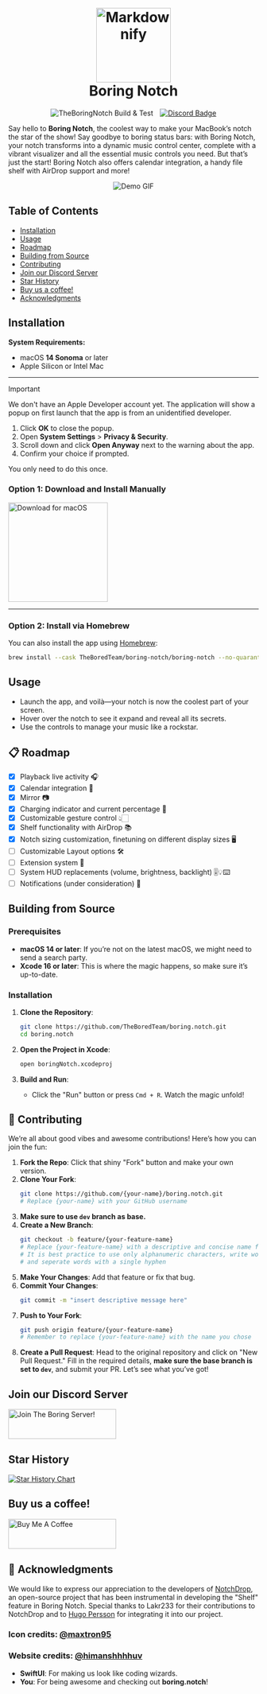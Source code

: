<h1 align="center">
  <br>
  <a href="http://thebored.name"><img src="https://framerusercontent.com/images/RFK4vs0kn8pRMuOO58JeyoemXA.png?scale-down-to=256" alt="Markdownify" width="150"></a>
  <br>
  Boring Notch
  <br>
</h1>


<p align="center">
  <img src="https://github.com/TheBoredTeam/boring.notch/actions/workflows/cicd.yml/badge.svg" alt="TheBoringNotch Build & Test" style="margin-right: 10px;" />
  <a href="https://discord.gg/c8JXA7qrPm">
    <img src="https://dcbadge.limes.pink/api/server/https://discord.gg/c8JXA7qrPm?style=flat" alt="Discord Badge" />
  </a>
</p>

<!--Welcome to **Boring.Notch**, the coolest way to make your MacBook's notch the star of the show! Forget about those boring status bars—our notch turns into a dynamic music control center, complete with a snazzy visualizer and all the music controls you need. It's like having a mini concert right at the top of your screen! -->

Say hello to **Boring Notch**, the coolest way to make your MacBook’s notch the star of the show! Say goodbye to boring status bars: with Boring Notch, your notch transforms into a dynamic music control center, complete with a vibrant visualizer and all the essential music controls you need. But that’s just the start! Boring Notch also offers calendar integration, a handy file shelf with AirDrop support and more!

<p align="center">
  <img src="https://github.com/user-attachments/assets/2d5f69c1-6e7b-4bc2-a6f1-bb9e27cf88a8" alt="Demo GIF" />
</p>



<!--![Boring Notch Build & Test](https://github.com/TheBoredTeam/boring.notch/actions/workflows/cicd.yml/badge.svg)-->


<!--https://github.com/user-attachments/assets/19b87973-4b3a-4853-b532-7e82d1d6b040-->

## Table of Contents
- [Installation](#installation)
- [Usage](#usage)
- [Roadmap](#-roadmap)
- [Building from Source](#building-from-source)
- [Contributing](#-contributing)
- [Join our Discord Server](#join-our-discord-server)
- [Star History](#star-history)
- [Buy us a coffee!](#buy-us-a-coffee)
- [Acknowledgments](#-acknowledgments)

## Installation

**System Requirements:**  
- macOS **14 Sonoma** or later  
- Apple Silicon or Intel Mac

---
> [!IMPORTANT]
> We don't have an Apple Developer account yet. The application will show a popup on first launch that the app is from an unidentified developer.
> 1. Click **OK** to close the popup.
> 2. Open **System Settings** > **Privacy & Security**.
> 3. Scroll down and click **Open Anyway** next to the warning about the app.
> 4. Confirm your choice if prompted.
>
> You only need to do this once.


### Option 1: Download and Install Manually
<a href="https://github.com/TheBoredTeam/boring.notch/releases/latest/download/Flying_Rabbit.dmg" target="_self"><img width="200" src="https://github.com/user-attachments/assets/e3179be1-8416-4b8a-b417-743e1ecc67d6" alt="Download for macOS" /></a>

---

### Option 2: Install via Homebrew

You can also install the app using [Homebrew](https://brew.sh):

```bash
brew install --cask TheBoredTeam/boring-notch/boring-notch --no-quarantine
```

## Usage

- Launch the app, and voilà—your notch is now the coolest part of your screen.
- Hover over the notch to see it expand and reveal all its secrets.
- Use the controls to manage your music like a rockstar.

## 📋 Roadmap
- [x] Playback live activity 🎧
- [x] Calendar integration 📆
- [x] Mirror 📷
- [x] Charging indicator and current percentage 🔋
- [x] Customizable gesture control 👆🏻
- [x] Shelf functionality with AirDrop 📚
- [x] Notch sizing customization, finetuning on different display sizes 🖥️
- [ ] Customizable Layout options 🛠️
- [ ] Extension system 🧩
- [ ] System HUD replacements (volume, brightness, backlight) 🎚️💡⌨️
- [ ] Notifications (under consideration) 🔔
<!-- - [ ] Clipboard history manager 📌 `Extension` -->
<!-- - [ ] Download indicator of different browsers (Safari, Chromium browsers, Firefox) 🌍 `Extension`-->
<!-- - [ ] Customizable function buttons 🎛️ -->
<!-- - [ ] App switcher 🪄 -->

<!-- ## 🧩 Extensions
> [!NOTE]
> We’re hard at work on some awesome extensions! Stay tuned, and we’ll keep you updated as soon as they’re released. -->

## Building from Source

### Prerequisites

- **macOS 14 or later**: If you’re not on the latest macOS, we might need to send a search party.
- **Xcode 16 or later**: This is where the magic happens, so make sure it’s up-to-date.

### Installation

1. **Clone the Repository**:
   ```bash
   git clone https://github.com/TheBoredTeam/boring.notch.git
   cd boring.notch
   ```

2. **Open the Project in Xcode**:
   ```bash
   open boringNotch.xcodeproj
   ```

3. **Build and Run**:
    - Click the "Run" button or press `Cmd + R`. Watch the magic unfold!

## 🤝 Contributing

We’re all about good vibes and awesome contributions! Here’s how you can join the fun:

1. **Fork the Repo**: Click that shiny "Fork" button and make your own version.
2. **Clone Your Fork**:
   ```bash
   git clone https://github.com/{your-name}/boring.notch.git
   # Replace {your-name} with your GitHub username
   ```
3. **Make sure to use `dev` branch as base.**
4. **Create a New Branch**:
   ```bash
   git checkout -b feature/{your-feature-name}
   # Replace {your-feature-name} with a descriptive and concise name for your branch
   # It is best practice to use only alphanumeric characters, write words in lowercase
   # and seperate words with a single hyphen
   ```
5. **Make Your Changes**: Add that feature or fix that bug.
6. **Commit Your Changes**:
   ```bash
   git commit -m "insert descriptive message here"
   ```
7. **Push to Your Fork**:
   ```bash
   git push origin feature/{your-feature-name}
   # Remember to replace {your-feature-name} with the name you chose
   ```
8. **Create a Pull Request**: Head to the original repository and click on "New Pull Request." Fill in the required details, **make sure the base branch is set to `dev`**, and submit your PR. Let’s see what you’ve got!

## Join our Discord Server

<a href="https://discord.gg/GvYcYpAKTu" target="_blank"><img src="https://iili.io/28m3GHv.png" alt="Join The Boring Server!" style="height: 60px !important;width: 217px !important;" ></a>

## Star History

<a href="https://www.star-history.com/#TheBoredTeam/boring.notch&Timeline">
 <picture>
   <source media="(prefers-color-scheme: dark)" srcset="https://api.star-history.com/svg?repos=TheBoredTeam/boring.notch&type=Timeline&theme=dark" />
   <source media="(prefers-color-scheme: light)" srcset="https://api.star-history.com/svg?repos=TheBoredTeam/boring.notch&type=Timeline" />
   <img alt="Star History Chart" src="https://api.star-history.com/svg?repos=TheBoredTeam/boring.notch&type=Timeline" />
 </picture>
</a>

## Buy us a coffee!

<a href="https://www.buymeacoffee.com/jfxh67wvfxq" target="_blank"><img src="https://cdn.buymeacoffee.com/buttons/v2/default-red.png" alt="Buy Me A Coffee" style="height: 60px !important;width: 217px !important;" ></a>

## 🎉 Acknowledgments

We would like to express our appreciation to the developers of [NotchDrop](https://github.com/Lakr233/NotchDrop), an open-source project that has been instrumental in developing the "Shelf" feature in Boring Notch. Special thanks to Lakr233 for their contributions to NotchDrop and to [Hugo Persson](https://github.com/Hugo-Persson) for integrating it into our project.

### Icon credits: [@maxtron95](https://github.com/maxtron95)
### Website credits: [@himanshhhhuv](https://github.com/himanshhhhuv)

- **SwiftUI**: For making us look like coding wizards.
- **You**: For being awesome and checking out **boring.notch**!


